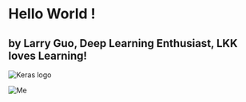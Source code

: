 # Hello World !
## by Larry Guo, Deep Learning Enthusiast, LKK loves Learning!  

![Keras logo](https://s3.amazonaws.com/keras.io/img/keras-logo-2018-large-1200.png)

![Me](https://drive.google.com/drive/u/0/my-drive)
